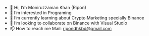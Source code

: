 - 👋 Hi, I’m Moniruzzaman Khan (Ripon)
- 👀 I’m interested in Programing
- 🌱 I’m currently learning about Crypto Marketing specially Binance
- 💞️ I’m looking to collaborate on Binance with Visual Studio
- 📫 How to reach me Mail: ripondhkbd@gmail.com

<!---
ripondhkbd/ripondhkbd is a ✨ special ✨ repository because its `README.md` (this file) appears on your GitHub profile.
You can click the Preview link to take a look at your changes.
--->
